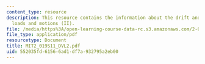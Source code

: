 ```yaml
---
content_type: resource
description: This resource contains the information about the drift and slowly-varying
  loads and motions (II).
file: /media/https%3A/open-learning-course-data-rc.s3.amazonaws.com/2-019-design-of-ocean-systems-spring-2011/552035fd61566ad1df7a932795a2eb00_MIT2_019S11_DVL2.pdf
file_type: application/pdf
resourcetype: Document
title: MIT2_019S11_DVL2.pdf
uid: 552035fd-6156-6ad1-df7a-932795a2eb00
---
```

